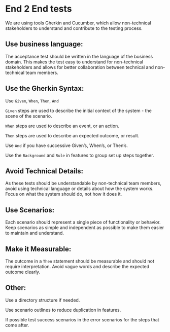 # End 2 End tests

We are using tools Gherkin and Cucumber, which allow non-technical stakeholders to understand and contribute to the testing process.

## Use business language:

The acceptance test should be written in the language of the business domain. This makes the test easy to understand for non-technical stakeholders and allows for better collaboration between technical and non-technical team members.

## Use the Gherkin Syntax:

Use `Given`, `When`, `Then`, `And`

`Given` steps are used to describe the initial context of the system - the scene of the scenario.

`When` steps are used to describe an event, or an action.

`Then` steps are used to describe an expected outcome, or result.

Use `And` if you have successive Given’s, When’s, or Then’s.

Use the `Background` and `Rule` in features to group set up steps together.

## Avoid Technical Details:

As these tests should be understandable by non-technical team members, avoid using technical language or details about how the system works. Focus on what the system should do, not how it does it.

## Use Scenarios:

Each scenario should represent a single piece of functionality or behavior. Keep scenarios as simple and independent as possible to make them easier to maintain and understand.

## Make it Measurable:

The outcome in a `Then` statement should be measurable and should not require interpretation. Avoid vague words and describe the expected outcome clearly.

## Other:

Use a directory structure if needed.

Use scenario outlines to reduce duplication in features.

If possible test success scenarios in the error scenarios for the steps that come after.
